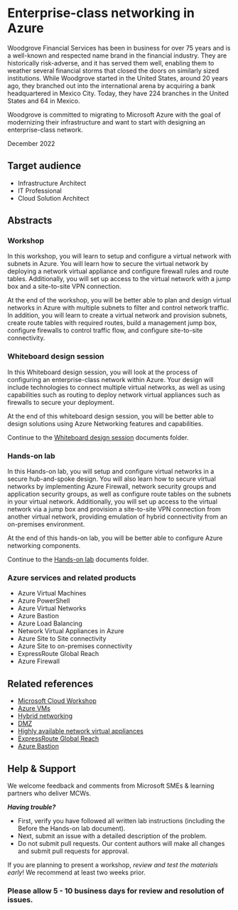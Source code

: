 # Enterprise-class networking in Azure

Woodgrove Financial Services has been in business for over 75 years and is a well-known and respected name brand in the financial industry. They are historically risk-adverse, and it has served them well, enabling them to weather several financial storms that closed the doors on similarly sized institutions. While Woodgrove started in the United States, around 20 years ago, they branched out into the international arena by acquiring a bank headquartered in Mexico City. Today, they have 224 branches in the United States and 64 in Mexico.

Woodgrove is committed to migrating to Microsoft Azure with the goal of modernizing their infrastructure and want to start with designing an enterprise-class network.

December 2022

## Target audience

- Infrastructure Architect
- IT Professional
- Cloud Solution Architect

## Abstracts

### Workshop

In this workshop, you will learn to setup and configure a virtual network with subnets in Azure. You will learn how to secure the virtual network by deploying a network virtual appliance and configure firewall rules and route tables. Additionally, you will set up access to the virtual network with a jump box and a site-to-site VPN connection.

At the end of the workshop, you will be better able to plan and design virtual networks in Azure with multiple subnets to filter and control network traffic. In addition, you will learn to create a virtual network and provision subnets, create route tables with required routes, build a management jump box, configure firewalls to control traffic flow, and configure site-to-site connectivity.

### Whiteboard design session

In this Whiteboard design session, you will look at the process of configuring an enterprise-class network within Azure. Your design will include technologies to connect multiple virtual networks, as well as using capabilities such as routing to deploy network virtual appliances such as firewalls to secure your deployment.

At the end of this whiteboard design session, you will be better able to design solutions using Azure Networking features and capabilities.

Continue to the [Whiteboard design session](https://github.com/microsoft/MCW-Enterprise-class-networking/tree/main/Whiteboard%20design%20session) documents folder.

### Hands-on lab

In this Hands-on lab, you will setup and configure virtual networks in a secure hub-and-spoke design. You will also learn how to secure virtual networks by implementing Azure Firewall, network security groups and application security groups, as well as configure route tables on the subnets in your virtual network. Additionally, you will set up access to the virtual network via a jump box and provision a site-to-site VPN connection from another virtual network, providing emulation of hybrid connectivity from an on-premises environment.

At the end of this hands-on lab, you will be better able to configure Azure networking components.

Continue to the [Hands-on lab](https://github.com/microsoft/MCW-Enterprise-class-networking/tree/main/Hands-on%20lab) documents folder.

### Azure services and related products

- Azure Virtual Machines
- Azure PowerShell
- Azure Virtual Networks
- Azure Bastion
- Azure Load Balancing
- Network Virtual Appliances in Azure
- Azure Site to Site connectivity
- Azure Site to on-premises connectivity
- ExpressRoute Global Reach
- Azure Firewall

## Related references

- [Microsoft Cloud Workshop](https://microsoftcloudworkshop.com)
- [Azure VMs](https://learn.microsoft.com/azure/virtual-machines/)
- [Hybrid networking](https://learn.microsoft.com/azure/architecture/guide/technology-choices/hybrid-considerations)
- [DMZ](https://learn.microsoft.com/azure/architecture/reference-architectures/dmz/secure-vnet-dmz)
- [Highly available network virtual appliances](https://learn.microsoft.com/azure/architecture/reference-architectures/dmz/nva-ha)
- [ExpressRoute Global Reach](https://learn.microsoft.com/azure/expressroute/expressroute-global-reach)
- [Azure Bastion](https://learn.microsoft.com/azure/bastion/bastion-overview)

## Help & Support

We welcome feedback and comments from Microsoft SMEs & learning partners who deliver MCWs.  

***Having trouble?***

- First, verify you have followed all written lab instructions (including the Before the Hands-on lab document).
- Next, submit an issue with a detailed description of the problem.
- Do not submit pull requests. Our content authors will make all changes and submit pull requests for approval.  

If you are planning to present a workshop, *review and test the materials early*! We recommend at least two weeks prior.

### Please allow 5 - 10 business days for review and resolution of issues.
